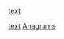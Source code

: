 <!-- hash map -->

[text](frequencyPattern/mergeTwojson.js)

<!-- FREQUENCY COUNTERS -->
[text](frequencyPattern/twoArrayCompare.js)
[Anagrams](frequencyCounter/anagrams.js)
